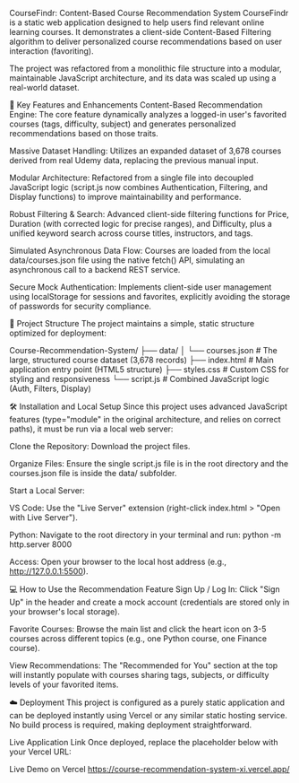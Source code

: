 CourseFindr: Content-Based Course Recommendation System
CourseFindr is a static web application designed to help users find relevant online learning courses. It demonstrates a client-side Content-Based Filtering algorithm to deliver personalized course recommendations based on user interaction (favoriting).

The project was refactored from a monolithic file structure into a modular, maintainable JavaScript architecture, and its data was scaled up using a real-world dataset.

🚀 Key Features and Enhancements
Content-Based Recommendation Engine: The core feature dynamically analyzes a logged-in user's favorited courses (tags, difficulty, subject) and generates personalized recommendations based on those traits.

Massive Dataset Handling: Utilizes an expanded dataset of 3,678 courses derived from real Udemy data, replacing the previous manual input.

Modular Architecture: Refactored from a single file into decoupled JavaScript logic (script.js now combines Authentication, Filtering, and Display functions) to improve maintainability and performance.

Robust Filtering & Search: Advanced client-side filtering functions for Price, Duration (with corrected logic for precise ranges), and Difficulty, plus a unified keyword search across course titles, instructors, and tags.

Simulated Asynchronous Data Flow: Courses are loaded from the local data/courses.json file using the native fetch() API, simulating an asynchronous call to a backend REST service.

Secure Mock Authentication: Implements client-side user management using localStorage for sessions and favorites, explicitly avoiding the storage of passwords for security compliance.

📁 Project Structure
The project maintains a simple, static structure optimized for deployment:

Course-Recommendation-System/
├── data/
│   └── courses.json     # The large, structured course dataset (3,678 records)
├── index.html           # Main application entry point (HTML5 structure)
├── styles.css           # Custom CSS for styling and responsiveness
└── script.js            # Combined JavaScript logic (Auth, Filters, Display)


🛠️ Installation and Local Setup
Since this project uses advanced JavaScript features (type="module" in the original architecture, and relies on correct paths), it must be run via a local web server:

Clone the Repository: Download the project files.

Organize Files: Ensure the single script.js file is in the root directory and the courses.json file is inside the data/ subfolder.

Start a Local Server:

VS Code: Use the "Live Server" extension (right-click index.html > "Open with Live Server").

Python: Navigate to the root directory in your terminal and run: python -m http.server 8000

Access: Open your browser to the local host address (e.g., http://127.0.0.1:5500).

💻 How to Use the Recommendation Feature
Sign Up / Log In: Click "Sign Up" in the header and create a mock account (credentials are stored only in your browser's local storage).

Favorite Courses: Browse the main list and click the heart icon on 3-5 courses across different topics (e.g., one Python course, one Finance course).

View Recommendations: The "Recommended for You" section at the top will instantly populate with courses sharing tags, subjects, or difficulty levels of your favorited items.

☁️ Deployment
This project is configured as a purely static application and can be deployed instantly using Vercel or any similar static hosting service. No build process is required, making deployment straightforward.

Live Application Link
Once deployed, replace the placeholder below with your Vercel URL:

Live Demo on Vercel https://course-recommendation-system-xi.vercel.app/
